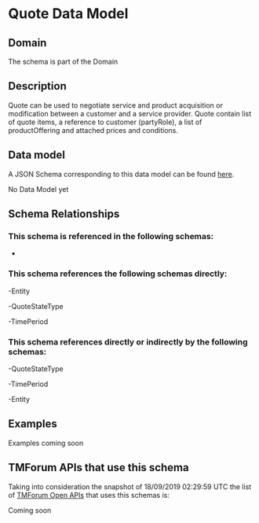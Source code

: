 # Quote Data Model

## Domain

The  schema is part of the  Domain

## Description

Quote can be used to negotiate service and product acquisition or modification between a customer and a service provider. Quote contain list of quote items, a reference to customer (partyRole), a list of productOffering and attached prices and conditions.

## Data model

A JSON Schema corresponding to this data model can be found
[here](https://github.com/tmforum-rand/schemas/blob/master/Customer/Quote.schema.json).

No Data Model yet

## Schema Relationships

### This schema is referenced in the following schemas:

-

### This schema references the following schemas directly:

-Entity

-QuoteStateType

-TimePeriod

### This schema references directly or indirectly by the following schemas:

-QuoteStateType

-TimePeriod

-Entity



## Examples

Examples coming soon

## TMForum APIs that use this schema

Taking into consideration the snapshot of 18/09/2019 02:29:59 UTC the list of [TMForum Open APIs](https://www.tmforum.org/open-apis/) that uses this schemas is:

Coming soon